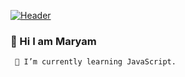
[![Header](https://raw.githubusercontent.com/MartinHeinz/<OWNER>/<OWNER>/readme_header.png "Header")](https://some-url.dev/)
###  👋 Hi I am Maryam
     🌱 I’m currently learning JavaScript.
     


<!--
**MaryamPayenda/MaryamPayenda** is a ✨ _special_ ✨ repository because its `README.md` (this file) appears on your GitHub profile.

Here are some ideas to get you started:

- 🔭 I’m currently working on ...
- 🌱 I’m currently learning ...
- 👯 I’m looking to collaborate on ...
- 🤔 I’m looking for help with ...
- 💬 Ask me about ...
- 📫 How to reach me: ...
- 😄 Pronouns: ...
- ⚡ Fun fact: ...
-->
